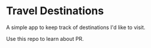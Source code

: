 # Travel Destinations

A simple app to keep track of destinations I'd like to visit.

Use this repo to learn about PR.